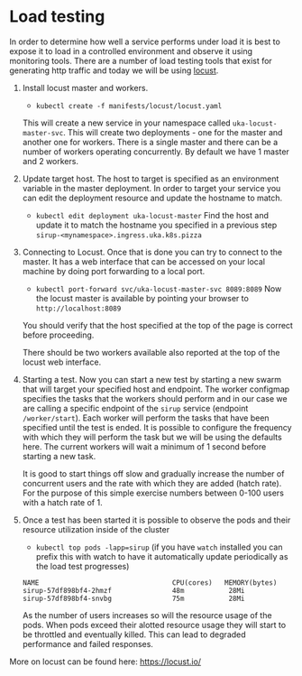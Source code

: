 # Load testing

In order to determine how well a service performs under load it is best to expose it to load in a controlled environment and observe it using monitoring tools. There are a number of load testing tools that exist for generating http traffic and today we will be using [locust](https://locust.io/).

1. Install locust master and workers.

    - `kubectl create -f manifests/locust/locust.yaml`

    This will create a new service in your namespace called `uka-locust-master-svc`.
    This will create two deployments - one for the master and another one for workers.
    There is a single master and there can be a number of workers operating concurrently. By default we have 1 master and 2 workers.

1. Update target host. The host to target is specified as an environment variable in the master deployment. In order to target your service you can edit the deployment resource and update the hostname to match.

    - `kubectl edit deployment uka-locust-master`
    Find the host and update it to match the hostname you specified in a previous step `sirup-<mynamespace>.ingress.uka.k8s.pizza`

1. Connecting to Locust. Once that is done you can try to connect to the master. It has a web interface that can be accessed on your local machine by doing port forwarding to a local port.

    - `kubectl port-forward svc/uka-locust-master-svc 8089:8089`
    Now the locust master is available by pointing your browser to `http://localhost:8089`

    You should verify that the host specified at the top of the page is correct before proceeding.

    There should be two workers available also reported at the top of the locust web interface.

1. Starting a test. Now you can start a new test by starting a new swarm that will target your specified host and endpoint. The worker configmap specifies the tasks that the workers should perform and in our case we are calling a specific endpoint of the `sirup` service (endpoint `/worker/start`). Each worker will perform the tasks that have been specified until the test is ended. It is possible to configure the frequency with which they will perform the task but we will be using the defaults here. The current workers will wait a minimum of 1 second before starting a new task.

    It is good to start things off slow and gradually increase the number of concurrent users and the rate with which they are added (hatch rate). For the purpose of this simple exercise numbers between 0-100 users with a hatch rate of 1.

1. Once a test has been started it is possible to observe the pods and their resource utilization inside of the cluster

    - `kubectl top pods -lapp=sirup` (if you have `watch` installed you can prefix this with watch to have it automatically update periodically as the load test progresses)

    ```
    NAME                                 CPU(cores)   MEMORY(bytes)
    sirup-57df898bf4-2hmzf               48m           28Mi
    sirup-57df898bf4-snvbg               75m           28Mi
    ```

    As the number of users increases so will the resource usage of the pods. When pods exceed their alotted resource usage they
will start to be throttled and eventually killed. This can lead to degraded performance and failed responses.

More on locust can be found here: https://locust.io/

